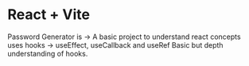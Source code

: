 # React + Vite

Password Generator is ->
A basic project to understand react concepts
uses hooks -> useEffect, useCallback and useRef
Basic but depth understanding of hooks.
